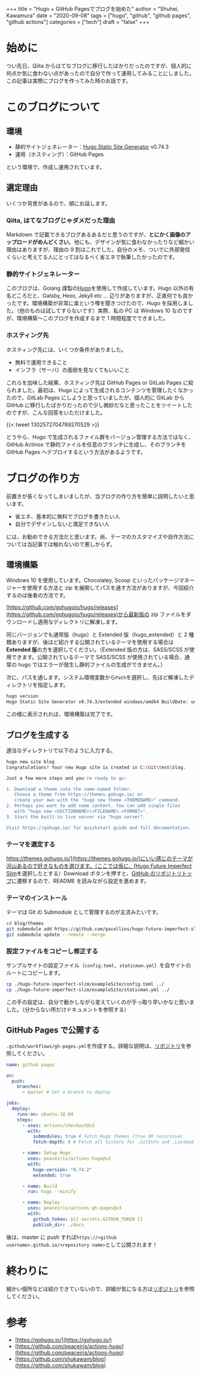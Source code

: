 +++
title = "Hugo + GitHub Pagesでブログを始めた"
author = "Shuhei, Kawamura"
date = "2020-09-08"
tags = ["hugo", "github", "github pages", "github actions"]
categories = ["tech"]
draft = "false"
+++

# 始めに

つい先日、Qiita からはてなブログに移行したばかりだったのですが、個人的に何点か気に食わない点があったので自分で作って運用してみることにしました。
この記事は実際にブログを作ってみた時のお話です。

# このブログについて

## 環境

- 静的サイトジェネレーター：[Hugo Static Site Generator](https://gohugo.io/) v0.74.3
- 運用（ホスティング）：GitHub Pages

という環境で、作成し運用されています。

## 選定理由

いくつか背景があるので、順にお話します。

### Qiita, はてなブログじゃダメだった理由

Markdown で記載できるブログあるあるだと思うのですが、**とにかく画像のアップロードがめんどくさい**。他にも、デザインが気に食わなかったりなど細かい理由はありますが、理由の 9 割はこれでした。自分のメモ、ついでに外部発信くらいと考えてる人にとってはなるべく省エネで執筆したかったのです。

### 静的サイトジェネレーター

このブログは、Golang 謹製の[Hugo](https://gohugo.io/)を使用して作成しています。Hugo 以外の有名どころだと、Gatsby, Hexo, Jekyll etc ... 辺りがありますが、正直何でも良かったです。環境構築が非常に楽という噂を聞きつけたので、Hugo を採用しました。（他のものは試してすらないです）実際、私の PC は Windows 10 なのですが、環境構築～このブログを作成するまで 1 時間程度でできました。

### ホスティング先

ホスティング先には、いくつか条件がありました。

- 無料で運用できること
- インフラ（サーバ）の面倒を見なくてもいいこと

これらを加味した結果、ホスティング先は GitHub Pages or GitLab Pages に絞られました。最初は、Hugo によって生成されるコンテンツを管理したくなかったので、GitLab Pages にしようと思っていましたが、個人的に GitLab から GitHub に移行したばかりだったので少し微妙だなと思ったことをツイートしたのですが、こんな回答をいただけました。

{{< tweet 1302572704789270529 >}}

どうやら、Hugo で生成されるファイル群をバージョン管理する方法ではなく、GitHub Actinos で静的ファイルを任意のブランチに生成し、そのブランチを GitHub Pages へデプロイするという方法があるようです。

# ブログの作り方

前置きが長くなってしまいましたが、当ブログの作り方を簡単に説明したいと思います。

- 省エネ、基本的に無料でブログを書きたい人
- 自分でデザインしないと満足できない人

には、お勧めできる方法だと思います。尚、テーマのカスタマイズや自作方法については当記事では触れないので悪しからず。

## 環境構築

Windows 10 を使用しています。Chocolatey, Scoop といったパッケージマネージャーを使用する方法と zip を展開してパスを通す方法がありますが、今回紹介するのは後者の方法です。

[https://github.com/gohugoio/hugo/releases](https://github.com/gohugoio/hugo/releases)から最新版の zip ファイルをダウンロードし適用なディレクトリに解凍します。

同じバージョンでも通常版（hugo）と Extended 版（hugo_extended）と 2 種類ありますが、後ほど紹介する公開されているテーマを使用する場合は**Extended 版**の方を選択してください。（Extended 版の方は、SASS/SCSS が使用できます。公開されているテーマで SASS/SCSS が使用されている場合、通常の hugo ではエラーが発生し静的ファイルの生成ができません。）

次に、パスを通します。システム環境変数から`Path`を選択し、先ほど解凍したディレクトリを指定します。

```bash
hugo version
Hugo Static Site Generator v0.74.3/extended windows/amd64 BuildDate: unknown
```

この様に表示されれば、環境構築は完了です。

## ブログを生成する

適当なディレクトリで以下のように入力する。

```bash
hugo new site blog
Congratulations! Your new Hugo site is created in C:\Git\test\blog.

Just a few more steps and you're ready to go:

1. Download a theme into the same-named folder.
   Choose a theme from https://themes.gohugo.io/ or
   create your own with the "hugo new theme <THEMENAME>" command.
2. Perhaps you want to add some content. You can add single files
   with "hugo new <SECTIONNAME>\<FILENAME>.<FORMAT>".
3. Start the built-in live server via "hugo server".

Visit https://gohugo.io/ for quickstart guide and full documentation.
```

### テーマを選定する

[https://themes.gohugo.io/](https://themes.gohugo.io/)にいい感じのテーマが沢山あるので好きなものを選びます。（ここでは仮に、[Hugo Future Imperfect Slim](https://themes.gohugo.io/hugo-future-imperfect-slim/)を選択したとする）Download ボタンを押すと、[GitHub のリポジトリトップ](https://github.com/pacollins/hugo-future-imperfect-slim)に遷移するので、README を読みながら設定を進めます。

### テーマのインストール

テーマは Git の Submodule として管理するのが主流みたいです。

```bash
cd blog/themes
git submodule add https://github.com/pacollins/hugo-future-imperfect-slim.git
git submodule update --remote --merge
```

### 設定ファイルをコピーし修正する

サンプルサイトの設定ファイル（`config.toml, staticman.yml`）を自サイトのルートにコピーします。

```bash
cp ./hugo-future-imperfect-slim/exampleSite/config.toml ../
cp ./hugo-future-imperfect-slim/exampleSite/staticman.yml ../
```

この手の設定は、自分で動かしながら変えていくのが手っ取り早いかなと思いました。（分からない所だけドキュメントを参照する）

## GitHub Pages で公開する

`.github/workflows/gh-pages.yml`を作成する。詳細な説明は、[リポジトリ](https://github.com/peaceiris/actions-hugo)を参照してください。

```yaml
name: github pages

on:
  push:
    branches:
      - master # Set a branch to deploy

jobs:
  deploy:
    runs-on: ubuntu-18.04
    steps:
      - uses: actions/checkout@v2
        with:
          submodules: true # Fetch Hugo themes (true OR recursive)
          fetch-depth: 0 # Fetch all history for .GitInfo and .Lastmod

      - name: Setup Hugo
        uses: peaceiris/actions-hugo@v2
        with:
          hugo-version: "0.74.2"
          extended: true

      - name: Build
        run: hugo --minify

      - name: Deploy
        uses: peaceiris/actions-gh-pages@v3
        with:
          github_token: ${{ secrets.GITHUB_TOKEN }}
          publish_dir: ./docs
```

後は、master に push すれば`https://<github username>.github.io/<repository name>`として公開されます！

# 終わりに

細かい個所などは紹介できていないので、詳細が気になる方は[リポジトリ](https://github.com/shukawam/blog)を参照してください。

# 参考

- [https://gohugo.io/](https://gohugo.io/)
- [https://github.com/peaceiris/actions-hugo](https://github.com/peaceiris/actions-hugo)
- [https://github.com/shukawam/blog](https://github.com/shukawam/blog)
